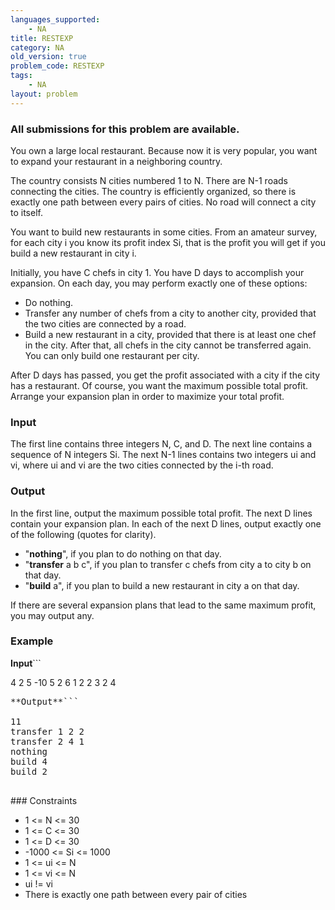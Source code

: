 ```yaml
---
languages_supported:
    - NA
title: RESTEXP
category: NA
old_version: true
problem_code: RESTEXP
tags:
    - NA
layout: problem
---
```

###  All submissions for this problem are available. 

You own a large local restaurant. Because now it is very popular, you want to expand your restaurant in a neighboring country.

The country consists N cities numbered 1 to N. There are N-1 roads connecting the cities. The country is efficiently organized, so there is exactly one path between every pairs of cities. No road will connect a city to itself.

You want to build new restaurants in some cities. From an amateur survey, for each city i you know its profit index Si, that is the profit you will get if you build a new restaurant in city i.

Initially, you have C chefs in city 1. You have D days to accomplish your expansion. On each day, you may perform exactly one of these options:

- Do nothing.
- Transfer any number of chefs from a city to another city, provided that the two cities are connected by a road.
- Build a new restaurant in a city, provided that there is at least one chef in the city. After that, all chefs in the city cannot be transferred again. You can only build one restaurant per city.


After D days has passed, you get the profit associated with a city if the city has a restaurant. Of course, you want the maximum possible total profit. Arrange your expansion plan in order to maximize your total profit.

### Input

The first line contains three integers N, C, and D. The next line contains a sequence of N integers Si. The next N-1 lines contains two integers ui and vi, where ui and vi are the two cities connected by the i-th road.

### Output

In the first line, output the maximum possible total profit. The next D lines contain your expansion plan. In each of the next D lines, output exactly one of the following (quotes for clarity).

- "**nothing**", if you plan to do nothing on that day.
- "**transfer** a b c", if you plan to transfer c chefs from city a to city b on that day.
- "**build** a", if you plan to build a new restaurant in city a on that day.


If there are several expansion plans that lead to the same maximum profit, you may output any.

### Example

**Input**```

4 2 5
-10 5 2 6
1 2
2 3
2 4

<pre>**Output**```

11
transfer 1 2 2
transfer 2 4 1
nothing
build 4
build 2

</pre>### Constraints
- 1 <= N <= 30
- 1 <= C <= 30
- 1 <= D <= 30
- -1000 <= Si <= 1000
- 1 <= ui <= N
- 1 <= vi <= N
- ui != vi
- There is exactly one path between every pair of cities
